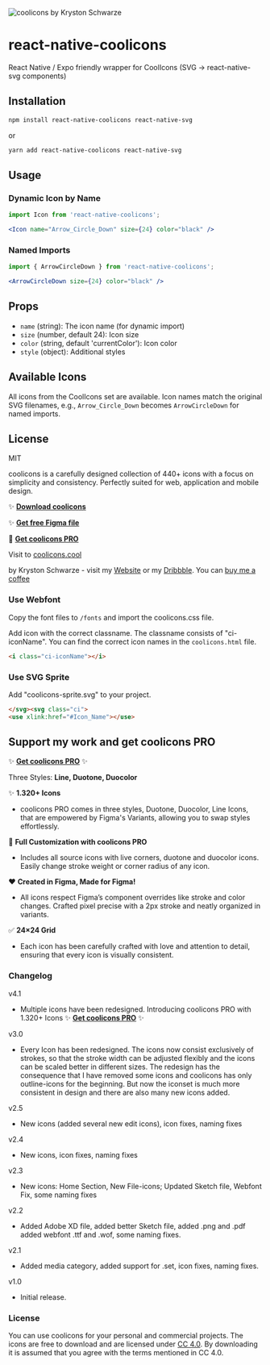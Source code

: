 ![coolicons by Kryston Schwarze](https://github.com/krystonschwarze/coolicons/blob/master/coolicons-feature-card.png?raw=true)


# react-native-coolicons

React Native / Expo friendly wrapper for CoolIcons (SVG -> react-native-svg components)

## Installation

```bash
npm install react-native-coolicons react-native-svg
```

or

```bash
yarn add react-native-coolicons react-native-svg
```

## Usage

### Dynamic Icon by Name

```jsx
import Icon from 'react-native-coolicons';

<Icon name="Arrow_Circle_Down" size={24} color="black" />
```

### Named Imports

```jsx
import { ArrowCircleDown } from 'react-native-coolicons';

<ArrowCircleDown size={24} color="black" />
```

## Props

- `name` (string): The icon name (for dynamic import)
- `size` (number, default 24): Icon size
- `color` (string, default 'currentColor'): Icon color
- `style` (object): Additional styles

## Available Icons

All icons from the CoolIcons set are available. Icon names match the original SVG filenames, e.g., `Arrow_Circle_Down` becomes `ArrowCircleDown` for named imports.

## License

MIT

coolicons is a carefully designed collection of 440+ icons with a focus on simplicity and consistency. Perfectly suited for web, application and mobile design.

✨ **[Download coolicons](https://github.com/krystonschwarze/coolicons/releases/download/v4.1/coolicons.v4.1.zip)**

✨ **[Get free Figma file](https://www.figma.com/community/file/800815864899415771)**

🌈 **[Get coolicons PRO](https://www.figma.com/community/file/1208110531299974704)**


Visit to [coolicons.cool](https://coolicons.cool/)

by Kryston Schwarze - visit my [Website](https://krystonschwarze.com/) or my [Dribbble](https://dribbble.com/krystonschwarze). 
You can [buy me a coffee](https://www.buymeacoffee.com/krystonschwarze)


### Use Webfont

Copy the font files to `/fonts` and import the coolicons.css file.

Add icon with the correct classname. The classname consists of "ci-iconName". You can find the correct icon names in the `coolicons.html` file.

```html
<i class="ci-iconName"></i>
```

### Use SVG Sprite

Add "coolicons-sprite.svg" to your project.

```html
</svg><svg class="ci">
<use xlink:href="#Icon_Name"></use>
```


## Support my work and get coolicons PRO

✨ **[Get coolicons PRO](https://www.figma.com/community/file/1208110531299974704)** ✨

Three Styles: **Line, Duotone, Duocolor**

✨ **1.320+ Icons**
- coolicons PRO comes in three styles, Duotone, Duocolor, Line Icons, that are empowered by Figma's Variants, allowing you to swap styles effortlessly.


🌈  **Full Customization with coolicons PRO**
- Includes all source icons with live corners, duotone and duocolor icons. Easily change stroke weight or corner radius of any icon.


❤️  **Created in Figma, Made for Figma!**
- All icons respect Figma’s component overrides like stroke and color changes. Crafted pixel precise with a 2px stroke and neatly organized in variants.


✅ **24×24 Grid**
- Each icon has been carefully crafted with love and attention to detail, ensuring that every icon is visually consistent.


### Changelog

v4.1
- Multiple icons have been redesigned. Introducing coolicons PRO with 1.320+ Icons ✨ **[Get coolicons PRO](https://www.figma.com/community/file/1208110531299974704)** ✨

v3.0
- Every Icon has been redesigned. The icons now consist exclusively of strokes, so that the stroke width can be adjusted flexibly and the icons can be scaled better in different sizes. The redesign has the consequence that I have removed some icons and coolicons has only outline-icons for the beginning. But now the iconset is much more consistent in design and there are also many new icons added.

v2.5
- New icons (added several new edit icons), icon fixes, naming fixes

v2.4
- New icons, icon fixes, naming fixes

v2.3
- New icons: Home Section, New File-icons; Updated Sketch file, Webfont Fix, some naming fixes

v2.2
- Added Adobe XD file, added better Sketch file, added .png and .pdf added webfont .ttf and .wof, some naming fixes.

v2.1
- Added media category, added support for .set, icon fixes, naming fixes.

v1.0
- Initial release.


### License
You can use coolicons for your personal and commercial projects. 
The icons are free to download and are licensed under [CC 4.0](https://creativecommons.org/licenses/by/4.0/).
By downloading it is assumed that you agree with the terms mentioned in CC 4.0.